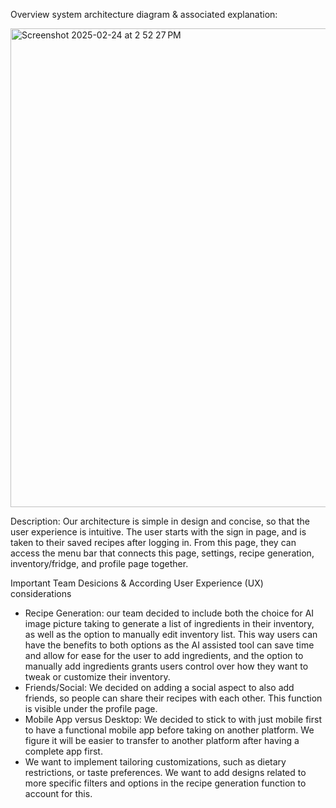 Overview system architecture diagram & associated explanation:

<img width="766" alt="Screenshot 2025-02-24 at 2 52 27 PM" src="https://github.com/user-attachments/assets/2b5c32fb-87b1-4198-9311-351cbdb36dbf" />

Description: Our architecture is simple in design and concise, so that the user experience is intuitive. The user starts with the sign in page, and is taken to their saved recipes after logging in. From this page, they can access the menu bar that connects this page, settings, recipe generation, inventory/fridge, and profile page together.

Important Team Desicions & According User Experience (UX) considerations

- Recipe Generation: our team decided to include both the choice for AI image picture taking to generate a list of ingredients in their inventory, as well as the option to manually edit inventory list. This way users can have the benefits to both options as the AI assisted tool can save time and allow for ease for the user to add ingredients, and the option to manually add ingredients grants users control over how they want to tweak or customize their inventory.
- Friends/Social: We decided on adding a social aspect to also add friends, so people can share their recipes with each other. This function is visible under the profile page.
- Mobile App versus Desktop: We decided to stick to with just mobile first to have a functional mobile app before taking on another platform. We figure it will be easier to transfer to another platform after having a complete app first.
- We want to implement tailoring customizations, such as dietary restrictions, or taste preferences. We want to add designs related to more specific filters and options in the recipe generation function to account for this.





